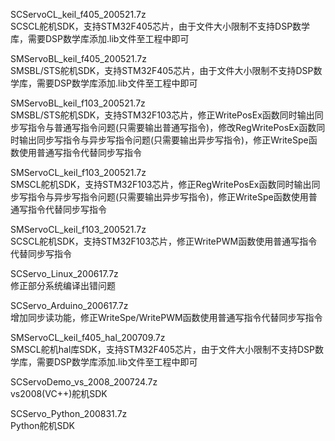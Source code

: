SCServoCL_keil_f405_200521.7z  
SCSCL舵机SDK，支持STM32F405芯片，由于文件大小限制不支持DSP数学库，需要DSP数学库添加.lib文件至工程中即可  

SMServoBL_keil_f405_200521.7z  
SMSBL/STS舵机SDK，支持STM32F405芯片，由于文件大小限制不支持DSP数学库，需要DSP数学库添加.lib文件至工程中即可  

SMServoBL_keil_f103_200521.7z  
SMSBL/STS舵机SDK，支持STM32F103芯片，修正WritePosEx函数同时输出同步写指令与普通写指令问题(只需要输出普通写指令)，修改RegWritePosEx函数同时输出同步写指令与异步写指令问题(只需要输出异步写指令)，修正WriteSpe函数使用普通写指令代替同步写指令  

SMServoCL_keil_f103_200521.7z  
SMSCL舵机SDK，支持STM32F103芯片，修正RegWritePosEx函数同时输出同步写指令与异步写指令问题(只需要输出异步写指令)，修正WriteSpe函数使用普通写指令代替同步写指令  

SMServoCL_keil_f103_200521.7z  
SCSCL舵机SDK，支持STM32F103芯片，修正WritePWM函数使用普通写指令代替同步写指令  

SCServo_Linux_200617.7z  
修正部分系统编译出错问题  

SCServo_Arduino_200617.7z  
增加同步读功能，修正WriteSpe/WritePWM函数使用普通写指令代替同步写指令  

SMServoCL_keil_f405_hal_200709.7z  
SMSCL舵机hal库SDK，支持STM32F405芯片，由于文件大小限制不支持DSP数学库，需要DSP数学库添加.lib文件至工程中即可  

SCServoDemo_vs_2008_200724.7z  
vs2008(VC++)舵机SDK  

SCServo_Python_200831.7z  
Python舵机SDK